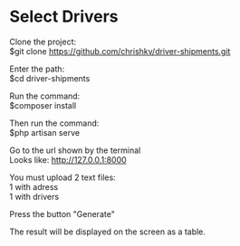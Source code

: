# Select Drivers

Clone the project:  
$git clone https://github.com/chrishkv/driver-shipments.git

Enter the path:  
$cd driver-shipments

Run the command:  
$composer install

Then run the command:  
$php artisan serve

Go to the url shown by the terminal  
Looks like: http://127.0.0.1:8000

You must upload 2 text files:  
1 with adress  
1 with drivers

Press the button "Generate"

The result will be displayed on the screen as a table.